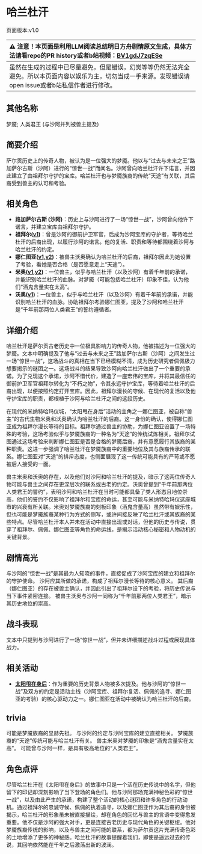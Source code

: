 # 哈兰杜汗
页面版本:v1.0
 

| :warning: 注意！本页面是利用LLM阅读总结明日方舟剧情原文生成，具体方法请看repo的PR history或者b站视频：[BV1gdJ7zqESe](https://www.bilibili.com/video/BV1gdJ7zqESe/)         |
|:----------------------------|
| 虽然在生成的过程中已尽量避免，但是错误，幻觉等等仍然无法完全避免。所以本页面内容以娱乐为主，切勿当成一手来源。发现错误请open issue或者b站私信作者进行修改。|



## 其他名称
梦魇; 人类君王 (与沙阿并列被兽主提及)
## 简要介绍
萨尔贡历史上的传奇人物，被认为是一位强大的梦魇。他以与“过去与未来之王”路加萨尔古斯（沙阿）进行的“惊世一战”而闻名。沙阿曾向哈兰杜汗许下诺言，并因此建立了由祖拜尔守护的宝库。哈兰杜汗也与梦魇族裔的传统“天途”有关联，其后裔受到兽主的认可和考验。
## 相关角色
-   **路加萨尔古斯 (沙阿)**：历史上与沙阿进行了一场“惊世一战”，沙阿曾向他许下诺言，并建立宝库由祖拜尔守护。
-   **祖拜尔([v1](extended_char_zu_bai_er.md))**：曾是沙阿的御前护卫军官，后成为沙阿宝库的守护者，等待哈兰杜汗的后裔出现，以履行沙阿的诺言。他的复活、职责和等待都围绕着沙阿与哈兰杜汗的约定。
-   **娜仁图亚([v1](char_4138_narant.md),[v2](../char_v3/char_4138_narant.md))**：被兽主沃奥确认为哈兰杜汗的后裔，祖拜尔因此为她设置了考验，看她是否合格（是否愿意走上“天途”）。
-   **米奥([v1](extended_char_mi_ao.md),[v2](../char_v3/extended_char_mi_ao.md))**：一位兽主，似乎与哈兰杜汗（以及沙阿）有着千年前的承诺，并能识别哈兰杜汗的血脉。对梦魇（可能包括哈兰杜汗）印象不佳，认为他们“酒鬼含量实在太高”。
-   **沃奥([v1](extended_char_wo_ao.md))**：一位兽主，似乎与哈兰杜汗（以及沙阿）有着千年前的承诺，并能识别哈兰杜汗的血脉。协助祖拜尔考验娜仁图亚，提及了沙阿和哈兰杜汗是“千年前那两位人类君王”的誓约遵循者。
## 详细介绍
哈兰杜汗是萨尔贡古老历史中一位极具影响力的传奇人物，他被描述为一位强大的梦魇。文本中明确提及了他与“过去与未来之王”路加萨尔古斯（沙阿）之间发生过一场“惊世一战”，这场战斗的真相在当下已经模糊不清，成为历史研究者佩佩极力想要揭示的谜团之一。这场战斗的结果导致沙阿向哈兰杜汗做出了一个重要的承诺。为了兑现这个承诺，沙阿不惜代价，建造了一座宏伟的宝库，并将其最信任的御前护卫军官祖拜尔转化为“不朽之物”，令其永远守护宝库，等待着哈兰杜汗的后裔出现，以便按照约定打开宝库。因此，祖拜尔漫长的守候、在现代的复活以及他守护宝库的职责，都根植于沙阿与哈兰杜汗之间的这段历史。

在现代的米纳特哈玛仪城，“太阳甩在身后”活动的主角之一娜仁图亚，被自称“兽主”的古代生物米奥和沃奥确认为哈兰杜汗的后裔。这一身份的确认，使得娜仁图亚成为祖拜尔漫长等待的目标。祖拜尔通过兽主的协助，为娜仁图亚设置了一场特殊的考验，这场考验似乎与梦魇族裔的一种名为“天途”的传统试炼相关。祖拜尔试图通过这场考验来判断娜仁图亚是否是合格的梦魇后裔，并有意愿履行其族裔的某种职责。这进一步强调了哈兰杜汗在梦魇族裔中的重要地位及其与族裔传承的联系。娜仁图亚对“天途”的排斥态度，也侧面展现了这一传统可能具有的严苛或不愿被后人接受的一面。

兽主米奥和沃奥的存在，以及他们对沙阿和哈兰杜汗的提及，暗示了这两位传奇人物可能与兽主之间存在更深层次的联系或古老的约定。沃奥曾提到“千年前那两位人类君王的誓约”，表明沙阿和哈兰杜汗在当时可能都具备了类人形态且地位崇高，他们的誓约不仅影响了祖拜尔和宝库的命运，甚至可能与米纳特哈玛仪这座城市的兴衰有所关联。米奥对梦魇族裔的刻板印象（酒鬼含量高）虽然带有娱乐性，但也可能是梦魇族裔某种行为方式的侧写，或许间接反映了哈兰杜汗或其族裔的某些特点。尽管哈兰杜汗本人并未在活动中直接出现或对话，但他的历史与传说，贯穿了祖拜尔、佩佩、娜仁图亚等角色的命运线，是揭示活动核心秘密和人物动机的关键背景。
## 剧情高光
与沙阿的“惊世一战”是其最为人知晓的事件，直接促成了沙阿宝库的建立和祖拜尔的守护使命。
沙阿应其所做的承诺，构成了祖拜尔漫长等待的核心意义。
其后裔（娜仁图亚）的存在被兽主确认，并因此引出了祖拜尔设下的考验，将历史传说与当下事件紧密连接。
被兽主沃奥与沙阿一同称为“千年前那两位人类君王”，暗示其历史地位的崇高。
## 战斗表现
文本中只提到与沙阿进行了一场“惊世一战”，但并未详细描述战斗过程或展现具体战力。
## 相关活动
-   **[太阳甩在身后](../stories/act35side.md)**：作为重要的历史背景人物被多次提及。他与沙阿的“惊世一战”及双方的约定是活动主线（沙阿宝库、祖拜尔复活、佩佩的追寻、娜仁图亚的考验）的核心驱动力之一。娜仁图亚在活动中被确认为哈兰杜汗的后裔。
## trivia
可能是梦魇族裔的显赫先祖。
与沙阿的约定与沙阿宝库的建立直接相关。
梦魇族裔的“天途”传统可能与哈兰杜汗有关。
兽主米奥对梦魇的印象是“酒鬼含量实在太高”。
可能曾与沙阿一样，是具有极高地位的“人类君王”。
## 角色点评
尽管哈兰杜汗在《太阳甩在身后》的故事中只是一个活在历史传说中的名字，但他留下的印记却深刻影响了当下登场的角色们。他与沙阿那场充满神秘色彩的“惊世一战”，以及由此产生的承诺，构建了整个活动的核心谜团和许多角色的行动动机。通过祖拜尔的忠诚守候、佩佩的执着追寻，以及娜仁图亚作为其后裔的身份被揭示，哈兰杜汗的形象虽未被直接描绘，却在角色的回忆与兽主的言语中变得愈发重要。他不仅是沙阿的强大对手，更是连接古老历史与现代角色的关键枢纽。他对梦魇族裔传统的影响，以及与兽主之间可能的联系，都为萨尔贡这片充满传奇色彩的土地增添了更多的神秘感。哈兰杜汗的故事提醒着我们，即使是遥远过去的传说，其回响依然能在千年之后激荡出新的波澜。
